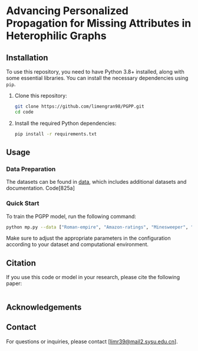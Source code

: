 # Advancing Personalized Propagation for Missing Attributes in Heterophilic Graphs




## Installation

To use this repository, you need to have Python 3.8+ installed, along with some essential libraries. You can install the necessary dependencies using `pip`.

1. Clone this repository:

   ```bash
   git clone https://github.com/limengran98/PGPP.git
   cd code
   ```

2. Install the required Python dependencies:

   ```bash
   pip install -r requirements.txt
   ```

## Usage

### Data Preparation

The datasets can be found in [data](https://pan.baidu.com/s/1Bvk2QxdIFaSGpyG7qx6sNg?pwd=825a), which includes additional datasets and documentation. Code[825a]

### Quick Start

To train the PGPP model, run the following command:

```bash
python mp.py --data ["Roman-empire", "Amazon-ratings", "Minesweeper", "Tolokers", "squirrel"]
```

Make sure to adjust the appropriate parameters in the configuration according to your dataset and computational environment.


## Citation

If you use this code or model in your research, please cite the following paper:

```

```


## Acknowledgements


## Contact

For questions or inquiries, please contact [limr39@mail2.sysu.edu.cn].



